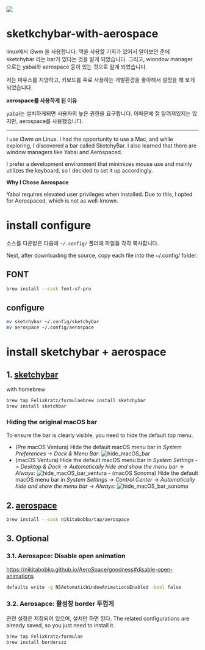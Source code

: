 ![](screenshot/Screenshot_202406-22.png)

# sketkchybar-with-aerospace

linux에서 i3wm 을 사용합니다.
맥을 사용할 기회가 있어서 알아보던 준에 sketchybar 라는 bar가 있다는 것을 알게 되었습니다.
그리고, wiondow manager 으로는 yabai와 aerospace 등이 있는 것으로 알게 되었습니다.

저는 마우스를 지양하고, 키보드를 주로 사용하는 개발환경을 좋아해서 설정을 해 보게 되었습니다.

**aerospace를 사용하게 된 이유**

yabai는 설치하게되면 사용자의 높은 권한을 요구합니다.
이때문에 잘 알려져있지는 않지만, aerospace를 사용했습니다.

---

I use i3wm on Linux. I had the opportunity to use a Mac, and while exploring, I discovered a bar called SketchyBar. I also learned that there are window managers like Yabai and Aerospaced.

I prefer a development environment that minimizes mouse use and mainly utilizes the keyboard, so I decided to set it up accordingly.

**Why I Chose Aerospace**

Yabai requires elevated user privileges when installed. Due to this, I opted for Aerospaced, which is not as well-known.

# install configure

소스를 다운받은 다음에 `~/.config/` 폴더에 파일을 각각 복사합니다.

Next, after downloading the source, copy each file into the ~/.config/ folder.

## FONT

```bash
brew install --cask font-sf-pro
```

## configure 

```bash
mv sketchybar ~/.config/sketchybar
mv aerospace ~/.config/aerospace
```


# install sketchybar + aerospace

## 1. [sketchybar](https://github.com/FelixKratz/SketchyBar)

with homebrew

 ```bash
brew tap FelixKratz/formulaebrew install sketchybar
brew install sketchbar
```

### Hiding the original macOS bar

To ensure the bar is clearly visible, you need to hide the default top menu.

- (Pre macOS Ventura) Hide the default macOS menu bar in _System Preferences_ -> _Dock & Menu Bar_: ![hide_macOS_bar](https://felixkratz.github.io/SketchyBar/assets/images/hide_menubar-dda81922d34dda138a2e5f03cfcdc645.png)
- (macOS Ventura) Hide the default macOS menu bar in _System Settings_ -> _Desktop & Dock_ -> _Automatically hide and show the menu bar_ -> _Always_: ![hide_macOS_bar_ventura](https://felixkratz.github.io/SketchyBar/assets/images/hide_macos_bar_ventura-882e31573dbddc4e65e1c6f47451b693.png) - (macOS Sonoma) Hide the default macOS menu bar in _System Settings_ -> _Control Center_ -> _Automatically hide and show the menu bar_ -> _Always_: ![hide_macOS_bar_sonoma](https://felixkratz.github.io/SketchyBar/assets/images/hide_macos_bar_sonoma-a73b1b7a89a77840c2203cbd2993f4a0.png) 


## 2. [aerospace](https://nikitabobko.github.io/AeroSpace/guide)

```bash
brew install --cask nikitabobko/tap/aerospace
```

## 3. Optional

### 3.1. Aerosapce: Disable open animation

https://nikitabobko.github.io/AeroSpace/goodness#disable-open-animations

```bash
defaults write -g NSAutomaticWindowAnimationsEnabled -bool false
```

### 3.2. Aerosapce: 활성창 border 두껍게

관련 설정은 저장되어 있으며, 설치만 하면 된다.
The related configurations are already saved, so you just need to install it.

```bash
brew tap FelixKratz/formulae
brew install borderszz
```



